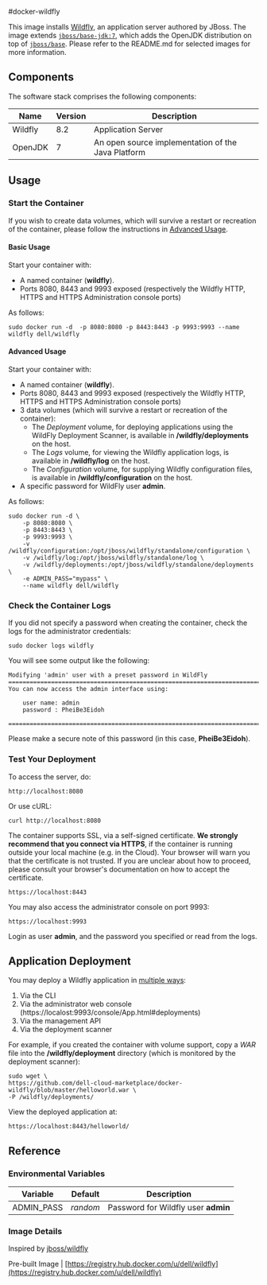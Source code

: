 #docker-wildfly

This image installs [Wildfly](http://wildfly.org/), an application server authored by JBoss. The image extends [`jboss/base-jdk:7`](https://github.com/JBoss-Dockerfiles/base-jdk/tree/jdk7), which adds the OpenJDK distribution on top of [`jboss/base`](https://github.com/JBoss-Dockerfiles/base). Please refer to the README.md for selected images for more information.

## Components
The software stack comprises the following components:

Name       | Version    | Description
-----------|------------|--------------
Wildfly    | 8.2        | Application Server
OpenJDK    | 7          | An open source implementation of the Java Platform

## Usage

### Start the Container
If you wish to create data volumes, which will survive a restart or recreation of the container, please follow the instructions in [Advanced Usage](#advanced-usage).

#### Basic Usage
Start your container with:

- A named container (**wildfly**).
- Ports 8080, 8443 and 9993 exposed (respectively the Wildfly HTTP, HTTPS and HTTPS Administration console ports)

As follows:

```no-highlight
sudo docker run -d  -p 8080:8080 -p 8443:8443 -p 9993:9993 --name wildfly dell/wildfly
```

<a name="advanced-usage"></a>
#### Advanced Usage
Start your container with:

- A named container (**wildfly**).
- Ports 8080, 8443 and 9993 exposed (respectively the Wildfly HTTP, HTTPS and HTTPS Administration console ports)
- 3 data volumes (which will survive a restart or recreation of the container):
    - The *Deployment* volume, for deploying applications using the WildFly Deployment Scanner, is available in **/wildfly/deployments** on the host.
    - The *Logs* volume, for viewing the Wildfly application logs, is available in **/wildfly/log** on the host.
    - The *Configuration* volume, for supplying Wildfly configuration files, is available in **/wildfly/configuration** on the host.
- A specific password for WildFly user **admin**.

As follows:

```no-highlight
sudo docker run -d \
    -p 8080:8080 \
    -p 8443:8443 \
    -p 9993:9993 \
    -v /wildfly/configuration:/opt/jboss/wildfly/standalone/configuration \
    -v /wildfly/log:/opt/jboss/wildfly/standalone/log \
    -v /wildfly/deployments:/opt/jboss/wildfly/standalone/deployments \
    -e ADMIN_PASS="mypass" \
    --name wildfly dell/wildfly
```

### Check the Container Logs
If you did not specify a password when creating the container, check the logs for the administrator credentials:

```no-highlight
sudo docker logs wildfly
```

You will see some output like the following:

```no-highlight
Modifying 'admin' user with a preset password in WildFly
=========================================================================
You can now access the admin interface using:

    user name: admin
    password : PheiBe3Eidoh

=========================================================================
```
Please make a secure note of this password (in this case, **PheiBe3Eidoh**).

### Test Your Deployment
To access the server, do:
```no-highlight
http://localhost:8080
```

Or use cURL:
```no-highlight
curl http://localhost:8080
```

The container supports SSL, via a self-signed certificate. **We strongly recommend that you connect via HTTPS**, if the container is running outside your local machine (e.g. in the Cloud). Your browser will warn you that the certificate is not trusted. If you are unclear about how to proceed, please consult your browser's documentation on how to accept the certificate.

```no-highlight
https://localhost:8443
```

You may also access the administrator console on port 9993:

```no-highlight
https://localhost:9993
```

Login as user **admin**, and the password you specified or read from the logs.

## Application Deployment
You may deploy a Wildfly application in [multiple ways](https://docs.jboss.org/author/display/WFLY8/Application+deployment):

1. Via the CLI
2. Via the administrator web console (https://localost:9993/console/App.html#deployments)
3. Via the management API
4. Via the deployment scanner

For example, if you created the container with volume support, copy a *WAR* file into the **/wildfly/deployment** directory (which is monitored by the deployment scanner):

```no-highlight
sudo wget \
https://github.com/dell-cloud-marketplace/docker-wildfly/blob/master/helloworld.war \
-P /wildfly/deployments/
```

View the deployed application at:

```no-highlight
https://localhost:8443/helloworld/
```

## Reference

### Environmental Variables

Variable   | Default  | Description
-----------|----------|------------------------------------
ADMIN_PASS | *random* | Password for Wildfly user **admin**

### Image Details

Inspired by [jboss/wildfly](https://github.com/JBoss-Dockerfiles/wildfly)

Pre-built Image   | [https://registry.hub.docker.com/u/dell/wildfly](https://registry.hub.docker.com/u/dell/wildfly)
